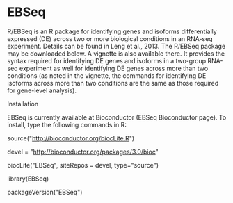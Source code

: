 # EBSeq
R/EBSeq is an R package for identifying genes and isoforms differentially expressed (DE) across 
two or more biological conditions in an RNA-seq experiment. Details can be found in Leng et al., 2013. 
The R/EBSeq package may be downloaded below. A vignette is also available there. 
It provides the syntax required for identifying DE genes and isoforms in a two-group RNA-seq experiment 
as well for identifying DE genes across more than two conditions (as noted in the vignette, the commands 
for identifying DE isoforms across more than two conditions are the same as those required for gene-level analysis).


Installation

EBSeq is currently available at Bioconductor (EBSeq Bioconductor page). To install, type the following commands in R:

source("http://bioconductor.org/biocLite.R")

devel = "http://bioconductor.org/packages/3.0/bioc"

biocLite("EBSeq", siteRepos = devel, type="source")

library(EBSeq)

packageVersion("EBSeq")
